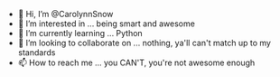 - 👋 Hi, I’m @CarolynnSnow
- 👀 I’m interested in ... being smart and awesome
- 🌱 I’m currently learning ... Python
- 💞️ I’m looking to collaborate on ... nothing, ya'll can't match up to my standards
- 📫 How to reach me ... you CAN'T, you're not awesome enough

<!---
CarolynnSnow/CarolynnSnow is a ✨ special ✨ repository because its `README.md` (this file) appears on your GitHub profile.
You can click the Preview link to take a look at your changes.
--->
